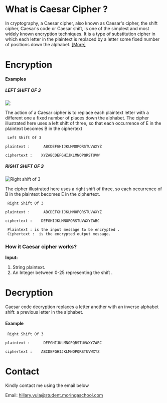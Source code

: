 

# What is Caesar Cipher ?
In cryptography, a Caesar cipher, also known as Caesar's cipher, the shift cipher, Caesar's code or Caesar shift, is one of the simplest and most widely known encryption techniques. It is a type of substitution cipher in which each letter in the plaintext is replaced by a letter some fixed number of positions down the alphabet. [[More]](https://en.wikipedia.org/wiki/Caesar_cipher "More")

# Encryption
#### Examples
##### LEFT SHIFT OF 3
![](https://upload.wikimedia.org/wikipedia/commons/4/4a/Caesar_cipher_left_shift_of_3.svg)

The action of a Caesar cipher is to replace each plaintext letter with a different one a fixed number of places down the alphabet. The cipher illustrated here uses a left shift of three, so that each occurrence of E in the plaintext becomes B in the ciphertext

` Left Shift Of 3`

`plaintext :      ABCDEFGHIJKLMNOPQRSTUVWXYZ`

`ciphertext :    XYZABCDEFGHIJKLMNOPQRSTUVW`

#####  RIGHT SHIFT OF 3

![Right shift of 3](https://upload.wikimedia.org/wikipedia/commons/thumb/2/2b/Caesar3.svg/1200px-Caesar3.svg.png "Right shift of 3")

The cipher illustrated here uses a right shift of three, so each occurrence of B in the plaintext becomes E in the ciphertext.

` Right Shift Of 3`

`plaintext :      ABCDEFGHIJKLMNOPQRSTUVWXYZ`

`ciphertext :    DEFGHIJKLMNOPQRSTUVWXYZABC`

     Plaintext : is the input message to be encrypted .
     Ciphertext :  is the encrypted output message. 

### How it Caesar cipher works?
**Input:**

 1.  String plaintext.
 2. An Integer between 0-25 representing the shift  .
 
# Decryption
Caesar code decryption replaces a letter another with an inverse alphabet shift: a previous letter in the alphabet.
#### Example

` Right Shift Of 3`

`plaintext :      DEFGHIJKLMNOPQRSTUVWXYZABC`

`ciphertext :    ABCDEFGHIJKLMNOPQRSTUVWXYZ`

# Contact

Kindly contact me using the email below

Email: hillary.vula@student.moringaschool.com
